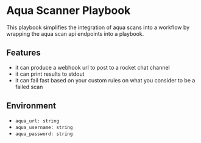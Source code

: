 # Aqua Scanner Playbook 

This playbook simplifies the integration of aqua scans into a workflow by wrapping the aqua scan api endpoints into a playbook.

## Features
- it can produce a webhook url to post to a rocket chat channel
- it can print results to stdout
- it can fail fast based on your custom rules on what you consider to be a failed scan

## Environment 

- `aqua_url: string`
- `aqua_username: string`
- `aqua_password: string`

